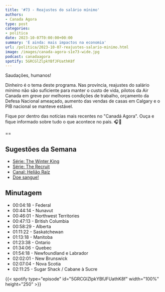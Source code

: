 ```yaml
---
title: '#73 - Reajustes do salário mínimo'
authors:
- Canada Agora
type: post
categories:
- politica
date: 2023-10-07T0:00:00+00:00
summary: 'E ainda: mais impactos na economia'
url: /politica/2023-10-07-reajustes-salario-minimo.html
image: /images/canada-agora-s1e73-wide.jpg
podcast: canadaagora
spotify: 5GRCGlZlpkYBfJFUathK8f
---
```


Saudações, humanos!

Dinheiro é o tema deste programa. Nas província, reajustes do salário mínimo não são suficiente para manter o custo de vida, pilotos da Air Canada em greve por melhores condições de trabalho, orçamento da Defesa Nacional ameaçado, aumento das vendas de casas em Calgary e o PIB nacional se manteve estável.

Fique por dentro das notícias mais recentes no "Canadá Agora". Ouça e fique informado sobre tudo o que acontece no país. 🎧📰

==

## Sugestões da Semana
- [Série: The Winter King](https://www.imdb.com/title/tt11716756/)
- [Série: The Recruit](https://www.imdb.com/title/tt16030542/)
- [Canal: Helião Raíz](https://www.youtube.com/channel/UCg35d2WlEfryfO3U0-y8NAA)
- [Doe sangue!](https://blood.ca)

## Minutagem

- 00:04:18 - Federal
- 00:44:14 - Nunavut
- 00:46:01 - Northwest Territories
- 00:47:13 - British Columbia
- 00:58:29 - Alberta
- 01:11:22 - Saskatchewan
- 01:13:18 - Manitoba
- 01:23:38 - Ontario
- 01:34:06 - Quebec
- 01:54:18 - Newfoundland e Labrador
- 02:02:01 - New Brunswick
- 02:07:04 - Nova Scotia
- 02:11:25 - Sugar Shack / Cabane à Sucre

{{< spotify type="episode" id="5GRCGlZlpkYBfJFUathK8f" width="100%" height="250" >}}
